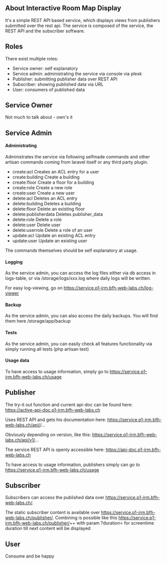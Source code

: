 ## About Interactive Room Map Display

It's a simple REST API based service, which displays views from publishers submitted over the rest api.
The service is composed of the service, the REST API and the subscriber software.

## Roles

There exist multiple roles:
- Service owner: self explanatory
- Service admin: administrating the service via console via plesk
- Publisher: submitting publisher data over REST API
- Subscriber: showing published data via URL
- User: consumers of published data

## Service Owner

Not much to talk about - own's it

## Service Admin

#### Administrating

Administrates the service via following selfmade commands and other artisan commands coming from laravel itself or any third party plugin.
- create:acl             Creates an ACL entry for a user
- create:building        Create a building
- create:floor           Create a floor for a building
- create:role            Create a new role
- create:user            Create a new user
- delete:acl             Deletes an ACL entry
- delete:building        Deletes a building
- delete:floor           Delete an existing floor
- delete:publisherdata   Deletes publisher_data
- delete:role            Delete a role
- delete:user            Delete user
- delete:userrole        Delete a role of an user
- update:acl             Update an existing ACL entry
- update:user            Update an existing user

The commands themselves should be self explanatory at usage.

#### Logging

As the service admin, you can access the log files either via db access in logs-table, or via 
/storage/logs/xxx.log where daily logs will be written.

For easy log-viewing, go on https://service.p1-irm.bfh-web-labs.ch/log-viewer

#### Backup

As the service admin, you can also access the daily backups. You will find them here /storage/app/backup

#### Tests

As the service admin, you can easily check all features functionality via simply running all tests (php artisan test)

#### Usage data

To have access to usage information, simply go to https://service.p1-irm.bfh-web-labs.ch/usage

## Publisher

The try-it out function and current api-doc can be found here: https://active-api-doc.p1-irm.bfh-web-labs.ch

Uses REST API and gets his documentation here: https://service.p1-irm.bfh-web-labs.ch/api/<version>/...

Obviously depending on version, like this: https://service.p1-irm.bfh-web-labs.ch/api/v1/...

The service REST API is openly accessible here: https://api-doc.p1-irm.bfh-web-labs.ch

To have access to usage information, publishers simply can go to https://service.p1-irm.bfh-web-labs.ch/usage

## Subscriber

Subscribers can access the published data over https://service.p1-irm.bfh-web-labs.ch/.

The static subscriber content is available over https://service.p1-irm.bfh-web-labs.ch/publisher/<id1>.
Combining is possible like this https://service.p1-irm.bfh-web-labs.ch/publisher/<id1>+<id2>+<id3> with param ?duration=<value>
for screentime duration till next content will be displayed

## User

Consume and be happy
